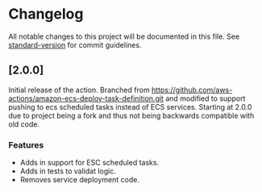 # Changelog

All notable changes to this project will be documented in this file. See [standard-version](https://github.com/conventional-changelog/standard-version) for commit guidelines.

## [2.0.0]

Initial release of the action. Branched from https://github.com/aws-actions/amazon-ecs-deploy-task-definition.git and modified to support pushing to ecs scheduled tasks instead of ECS services. Starting at 2.0.0 due to project being a fork and thus not being backwards compatible with old code.

### Features

- Adds in support for ESC scheduled tasks.
- Adds in tests to validat logic.
- Removes service deployment code.
